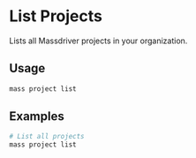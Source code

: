 # List Projects

Lists all Massdriver projects in your organization.

## Usage

```bash
mass project list
```

## Examples

```bash
# List all projects
mass project list
```

